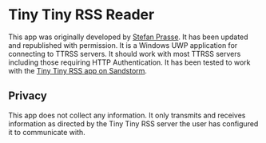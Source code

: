 # Tiny Tiny RSS Reader

This app was originally developed by [Stefan Prasse](https://thescientist.eu/). It has been updated and republished with permission. It is a Windows UWP application for connecting to TTRSS servers. It should work with most TTRSS servers including those requiring HTTP Authentication. It has been tested to work with the [Tiny Tiny RSS app on Sandstorm](https://github.com/zenhack/ttrss-sandstorm/).

## Privacy

This app does not collect any information. It only transmits and receives information as directed by the Tiny Tiny RSS server the user has configured it to communicate with.
